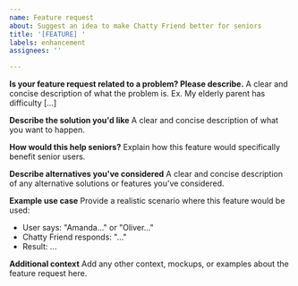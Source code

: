 ```yaml
---
name: Feature request
about: Suggest an idea to make Chatty Friend better for seniors
title: '[FEATURE] '
labels: enhancement
assignees: ''

---
```


**Is your feature request related to a problem? Please describe.**
A clear and concise description of what the problem is. Ex. My elderly parent has difficulty [...]

**Describe the solution you'd like**
A clear and concise description of what you want to happen.

**How would this help seniors?**
Explain how this feature would specifically benefit senior users.

**Describe alternatives you've considered**
A clear and concise description of any alternative solutions or features you've considered.

**Example use case**
Provide a realistic scenario where this feature would be used:
- User says: "Amanda..." or "Oliver..."
- Chatty Friend responds: "..."
- Result: ...

**Additional context**
Add any other context, mockups, or examples about the feature request here.
